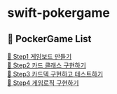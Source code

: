 # swift-pokergame

## 📂 PockerGame List
[📌 Step1 게임보드 만들기](Step1.md)   
[📌 Step2 카드 클래스 구현하기](Step2.md)   
[📌 Step3 카드덱 구현하고 테스트하기](Step3.md)   
[📌 Step4 게임로직 구현하기](Step4.md)   
